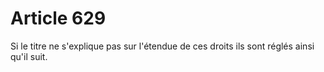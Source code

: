 # Article 629

Si le titre ne s'explique pas sur l'étendue de ces droits ils sont réglés ainsi qu'il suit.
